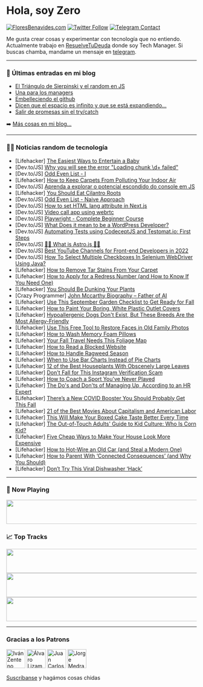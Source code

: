 # Hola, soy Zero

[![FloresBenavides.com](https://img.shields.io/website?down_message=oops&label=MiBlog&style=for-the-badge&up_message=online&url=https%3A%2F%2Ffloresbenavides.com)](https://floresbenavides.com) [![Twitter Follow](https://img.shields.io/twitter/follow/ZeroDragon?color=%231DA1F2&label=Follow&logo=twitter&logoColor=ffffff&style=for-the-badge)](https://twitter.com/zerodragon) [![Telegram Contact](https://img.shields.io/badge/escr%C3%ADbeme-ZeroDragon-%2326A5E4?style=for-the-badge&logo=telegram)](https://t.me/zerodragon)

Me gusta crear cosas y experimentar con tecnología que no entiendo.
Actualmente trabajo en [ResuelveTuDeuda](http://github.com/resuelve) donde soy Tech Manager.
Si buscas chamba, mandame un mensaje en [telegram](https://t.me/zerodragon).

---

### 📕 Últimas entradas en mi blog
<!-- BLOG-POST-LIST:START -->
- [El Triángulo de Sierpinski y el random en JS](https://floresbenavides.com/el-triangulo-de-sierpinski-y-el-random-en-js/)
- [Una para los managers](https://floresbenavides.com/una-para-los-managers/)
- [Embelleciendo el github](https://floresbenavides.com/embelleciendo-el-github/)
- [Dicen que el espacio es infinito y que se está expandiendo…](https://floresbenavides.com/dicen-que-el-espacio-es-infinito-y-que-se-esta-expandiendo/)
- [Salir de promesas sin el try/catch](https://floresbenavides.com/salir-de-promesas-sin-el-try-catch/)
<!-- BLOG-POST-LIST:END -->

➡️ [Más cosas en mi blog...](https://floresbenavides.com)

---

### 👨‍💻 Noticias random de tecnología
<!-- TECH-POSTS:START -->
- [Lifehacker] [The Easiest Ways to Entertain a Baby](https://lifehacker.com/the-easiest-ways-to-entertain-a-baby-1849492637)
- [Dev.to/JS] [Why you will see the error &quot;Loading chunk \d+ failed&quot;](https://dev.to/cbillowes/why-you-will-see-the-error-loading-chunk-d-failed-1ne4)
- [Dev.to/JS] [Odd Even List - I](https://dev.to/zeeshanali0704/odd-even-list-i-21in)
- [Lifehacker] [How to Keep Carpets From Polluting Your Indoor Air](https://lifehacker.com/how-to-keep-carpets-from-polluting-your-indoor-air-1849497372)
- [Dev.to/JS] [Aprenda a explorar o potencial escondido do console em JS](https://dev.to/castrore/aprenda-a-explorar-o-potencial-escondido-do-console-em-js-3j88)
- [Lifehacker] [You Should Eat Cilantro Roots](https://lifehacker.com/you-should-eat-cilantro-roots-1849491217)
- [Dev.to/JS] [Odd Even List - Naive Approach](https://dev.to/zeeshanali0704/odd-even-list-naive-approach-2mlp)
- [Dev.to/JS] [How to set HTML lang attribute in Next.js](https://dev.to/dawsoncodes/how-to-set-html-lang-attribute-in-nextjs-39bg)
- [Dev.to/JS] [Video call app using webrtc](https://dev.to/tejendrasrajawat/video-call-app-using-webrtc-1p40)
- [Dev.to/JS] [Playwright - Complete Beginner Course](https://dev.to/automationbro/playwright-complete-beginner-course-3f1c)
- [Dev.to/JS] [What Does it mean to be a WordPress Developer?](https://dev.to/ebukaval99/what-does-it-mean-to-be-a-wordpress-developer-2gic)
- [Dev.to/JS] [Automating Tests using CodeceptJS and Testomat.io: First Steps](https://dev.to/ingosteinke/automating-tests-using-codeceptjs-and-testomatio-first-steps-3b2e)
- [Dev.to/JS] [🐱‍🚀 What is Astro.js 🐱‍🚀](https://dev.to/omher/what-is-astrojs-500c)
- [Dev.to/JS] [Best YouTube Channels for Front-end Developers in 2022](https://dev.to/adam/best-youtube-channels-for-front-end-developers-in-2022-1n20)
- [Dev.to/JS] [How To Select Multiple Checkboxes In Selenium WebDriver Using Java?](https://dev.to/lambdatest/how-to-select-multiple-checkboxes-in-selenium-webdriver-using-java-mi0)
- [Lifehacker] [How to Remove Tar Stains From Your Carpet](https://lifehacker.com/how-to-remove-tar-stains-from-your-carpet-1849494118)
- [Lifehacker] [How to Apply for a Redress Number &lpar;and How to Know If You Need One&rpar;](https://lifehacker.com/how-to-apply-for-a-redress-number-and-how-to-know-if-y-1849494124)
- [Lifehacker] [You Should Be Dunking Your Plants](https://lifehacker.com/you-should-be-dunking-your-plants-1849494129)
- [Crazy Programmer] [John Mccarthy Biography – Father of AI](https://www.thecrazyprogrammer.com/2022/09/john-mccarthy-biography.html)
- [Lifehacker] [Use This September Garden Checklist to Get Ready for Fall](https://lifehacker.com/use-this-september-garden-checklist-to-get-ready-for-fa-1849494154)
- [Lifehacker] [How to Paint Your Boring, White Plastic Outlet Covers](https://lifehacker.com/how-to-paint-your-boring-white-plastic-outlet-covers-1849494151)
- [Lifehacker] [Hypoallergenic Dogs Don&#39;t Exist, But These Breeds Are the Most Allergy-Friendly](https://lifehacker.com/hypoallergenic-dogs-dont-exist-but-these-breeds-are-th-1849494147)
- [Lifehacker] [Use This Free Tool to Restore Faces in Old Family Photos](https://lifehacker.com/use-this-free-tool-to-restore-faces-in-old-family-photo-1849492377)
- [Lifehacker] [How to Wash Memory Foam Pillows](https://lifehacker.com/how-to-wash-memory-foam-pillows-1849492367)
- [Lifehacker] [Your Fall Travel Needs This Foliage Map](https://lifehacker.com/your-fall-travel-needs-this-foliage-map-1849492354)
- [Lifehacker] [How to Read a Blocked Website](https://lifehacker.com/how-to-read-a-blocked-website-1849492000)
- [Lifehacker] [How to Handle Ragweed Season](https://lifehacker.com/how-to-handle-ragweed-season-1849491699)
- [Lifehacker] [When to Use Bar Charts Instead of Pie Charts](https://lifehacker.com/when-to-use-bar-charts-instead-of-pie-charts-1849488600)
- [Lifehacker] [12 of the Best Houseplants With Obscenely Large Leaves](https://lifehacker.com/12-of-the-best-houseplants-with-obscenely-large-leaves-1849490559)
- [Lifehacker] [Don&#39;t Fall for This Instagram Verification Scam](https://lifehacker.com/dont-fall-for-this-instagram-verification-scam-1849490064)
- [Lifehacker] [How to Coach a Sport You&#39;ve Never Played](https://lifehacker.com/how-to-coach-a-sport-youve-never-played-1849479459)
- [Lifehacker] [The Do&#39;s and Don&#39;ts of Managing Up, According to an HR Expert](https://lifehacker.com/the-dos-and-donts-of-managing-up-according-to-an-hr-ex-1849488606)
- [Lifehacker] [There’s a New COVID Booster You Should Probably Get This Fall](https://lifehacker.com/there-s-a-new-covid-booster-you-should-probably-get-thi-1849490154)
- [Lifehacker] [21 of the Best Movies About Capitalism and American Labor](https://lifehacker.com/21-of-the-best-movies-about-capitalism-and-american-lab-1849484326)
- [Lifehacker] [This Will Make Your Boxed Cake Taste Better Every Time](https://lifehacker.com/this-will-make-your-boxed-cake-taste-better-every-time-1849487421)
- [Lifehacker] [The Out-of-Touch Adults&#39; Guide to Kid Culture: Who Is Corn Kid?](https://lifehacker.com/the-out-of-touch-adults-guide-to-kid-culture-who-is-co-1849488927)
- [Lifehacker] [Five Cheap Ways to Make Your House Look More Expensive](https://lifehacker.com/five-cheap-ways-to-make-your-house-look-more-expensive-1849487827)
- [Lifehacker] [How to Hot-Wire an Old Car &lpar;and Steal a Modern One&rpar;](https://lifehacker.com/how-to-hot-wire-an-old-car-and-steal-a-modern-one-1849486498)
- [Lifehacker] [How to Parent With ‘Connected Consequences’ &lpar;and Why You Should&rpar;](https://lifehacker.com/how-to-parent-with-connected-consequences-and-why-yo-1849470945)
- [Lifehacker] [Don’t Try This Viral Dishwasher ‘Hack’](https://lifehacker.com/don-t-try-this-viral-dishwasher-hack-1849486687)<!-- TECH-POSTS:END -->

---

### 🎵 Now Playing
<a href="https://spotify-now-playing-dun.vercel.app/now-playing?open"><img src="https://spotify-now-playing-dun.vercel.app/now-playing" width="540" height="64"></a>

### 📈 Top Tracks
<a href="https://spotify-now-playing-dun.vercel.app/top-tracks?i=1&open"><img src="https://spotify-now-playing-dun.vercel.app/top-tracks?i=1" width="540" height="64"></a>
<a href="https://spotify-now-playing-dun.vercel.app/top-tracks?i=2&open"><img src="https://spotify-now-playing-dun.vercel.app/top-tracks?i=2" width="540" height="64"></a>
<a href="https://spotify-now-playing-dun.vercel.app/top-tracks?i=3&open"><img src="https://spotify-now-playing-dun.vercel.app/top-tracks?i=3" width="540" height="64"></a>

---

### Gracias a los Patrons
[<img src="https://avatars.githubusercontent.com/u/243380?v=4" alt="Iván Zenteno" width="50px">](https://github.com/k001) [<img src="https://avatars.githubusercontent.com/u/19955639?v=4" alt="Álvaro Lizama" width="50px">](https://github.com/alvarolizama) [<img src="https://avatars.githubusercontent.com/u/2718753?v=4" alt="Juan Carlos Ruiz" width="50px">](https://github.com/JuanCrg90) [<img src="https://avatars.githubusercontent.com/u/37025?v=4" alt="Jorge Medrano" width="50px">](https://github.com/h1pp1e) 

[Suscríbanse](https://www.patreon.com/zerodragon) y hagámos cosas chidas
